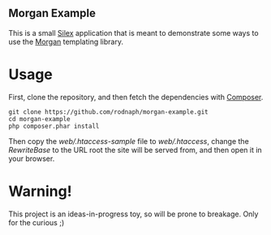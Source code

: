 
## Morgan Example

This is a small [Silex](http://silex.sensiolabs.org) application that is meant
to demonstrate some ways to use the [Morgan](https://github.com/rodnaph/morgan)
templating library.

# Usage

First, clone the repository, and then fetch the dependencies with
[Composer](http://getcomposer.org).

```
git clone https://github.com/rodnaph/morgan-example.git
cd morgan-example
php composer.phar install
```

Then copy the _web/.htaccess-sample_ file to _web/.htaccess_, change the
_RewriteBase_ to the URL root the site will be served from, and then open
it in your browser.

# Warning!

This project is an ideas-in-progress toy, so will be prone to breakage.  Only
for the curious ;)

